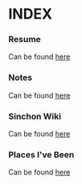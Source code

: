 # INDEX

### Resume
Can be found [here](/resume.pdf)

### Notes
Can be found [here](/notes.md)

### Sinchon Wiki
Can be found [here](http://yuchenhou.com/ena/index.php?title=Main_Page)

### Places I've Been
Can be found [here](/places.md)
